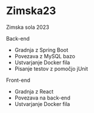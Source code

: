# Zimska23
Zimska sola 2023

Back-end
  - Gradnja z Spring Boot
  - Povezava z MySQL bazo
  - Ustvarjanje Docker fila
  - Pisanje testov z pomočjo jUnit

Front-end
  - Gradnja z React
  - Povezava na back-end
  - Ustvarjanje Docker fila

